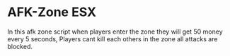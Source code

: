 # AFK-Zone ESX
In this afk zone script when players enter the zone they will get 50 money every 5 seconds, Players cant kill each others in the zone all attacks are blocked.
